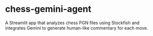 # chess-gemini-agent
A Streamlit app that analyzes chess PGN files using Stockfish and integrates Gemini to generate human-like commentary for each move.
